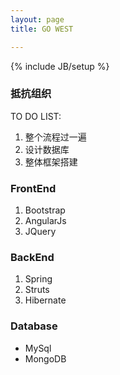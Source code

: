 ```yaml
---
layout: page
title: GO WEST

---
```

{% include JB/setup %}

### 抵抗组织

TO DO LIST:

1. 整个流程过一遍
2. 设计数据库
3. 整体框架搭建

### FrontEnd

1. Bootstrap
2. AngularJs
3. JQuery

### BackEnd

1. Spring
2. Struts
3. Hibernate

### Database

- MySql
- MongoDB
